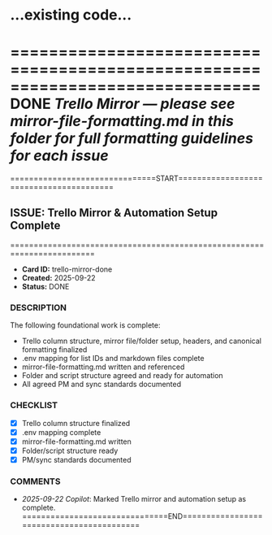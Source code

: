 # ...existing code...
==============================================================================
DONE
*Trello Mirror — please see mirror-file-formatting.md in this folder for full formatting guidelines for each issue*
==============================================================================
===============================START========================================
## ISSUE: Trello Mirror & Automation Setup Complete
========================================================================
- **Card ID:** trello-mirror-done
- **Created:** 2025-09-22
- **Status:** DONE
### DESCRIPTION
The following foundational work is complete:
- Trello column structure, mirror file/folder setup, headers, and canonical formatting finalized
- .env mapping for list IDs and markdown files complete
- mirror-file-formatting.md written and referenced
- Folder and script structure agreed and ready for automation
- All agreed PM and sync standards documented
### CHECKLIST
- [x] Trello column structure finalized
- [x] .env mapping complete
- [x] mirror-file-formatting.md written
- [x] Folder/script structure ready
- [x] PM/sync standards documented
### COMMENTS
- *2025-09-22 Copilot*: Marked Trello mirror and automation setup as complete.
===============================END==========================================